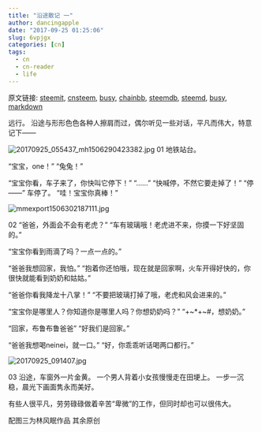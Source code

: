 ```yaml
---
title: "沿途散记 一"
author: dancingapple
date: "2017-09-25 01:25:06"
slug: 6vpjgx
categories: [cn]
tags: 
  - cn
  - cn-reader
  - life
---
```


原文链接: [steemit](https://steemit.com), [cnsteem](https://cnsteem.com), [busy](https://busy.org), [chainbb](https://chainbb.com), [steemdb](https://steemdb.com), [steemd](https://steemd.com), [busy](https://busy.org), [markdown](https://raw.githubusercontent.com/pzhaonet/steem_dancingapple/master/content/post/6vpjgx.md)

远行。
沿途与形形色色各种人擦肩而过，偶尔听见一些对话，平凡而伟大，特意记下——

![20170925_055437_mh1506290423382.jpg](https://steemitimages.com/DQmZu8Y2z5VW4NDjRHMguGH4vSKat3xXxtUNAZ91zzPiZRv/20170925_055437_mh1506290423382.jpg)
01
地铁站台。

“宝宝，one！”
“兔兔！”

“宝宝你看，车子来了，你快叫它停下！”
“……”
“快喊停，不然它要走掉了！”
“停——”
车停了。
“哇！宝宝你真棒！”

![mmexport1506302187111.jpg](https://steemitimages.com/DQmRCWNY2B2f6dEnNs1ddqkNbY2veKD1zJDVGKnRGFdsj2e/mmexport1506302187111.jpg)

02
“爸爸，外面会不会有老虎？”
“车有玻璃哦！老虎进不来，你摸一下好坚固的。”

“宝宝你看到雨滴了吗？一点一点的。”

“爸爸我想回家，我怕。”
“抱着你还怕哦，现在就是回家啊，火车开得好快的，你很快就能看到奶奶和姑姑。”

“爸爸你看我降龙十八掌！”
“不要把玻璃打掉了哦，老虎和风会进来的。”

“宝宝你是哪里人？你知道你是哪里人吗？你想奶奶吗？”
“+~*+~#，想奶奶。”

“回家，布鲁布鲁爸爸”
“好我们是回家。”

“爸爸我想喝neinei，就一口。”
“好，你乖乖听话喝两口都行。”

![20170925_091407.jpg](https://steemitimages.com/DQmcoKKruUiF7hHaTX5PYkhdEn1b8s6joDndcUPbzYisrYM/20170925_091407.jpg)

03
沿途，车窗外一片金黄。
一个男人背着小女孩慢慢走在田埂上。
一步一沉稳，晨光下画面隽永而美好。

有些人很平凡，劳劳碌碌做着辛苦“卑微”的工作，但同时却也可以很伟大。


配图三为林风眠作品
其余原创
